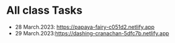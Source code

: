 # All class Tasks
+ 28 March.2023: https://papaya-fairy-c051d2.netlify.app
+ 29 March.2023:https://dashing-cranachan-5dfc7b.netlify.app
